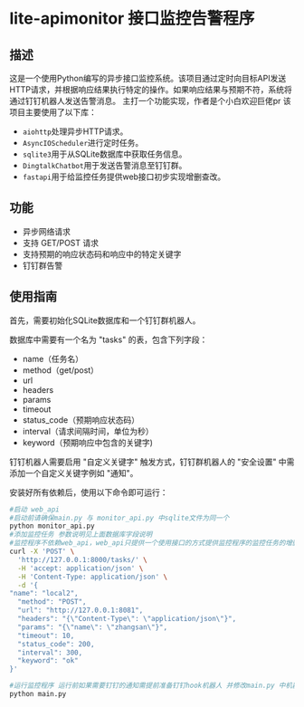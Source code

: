 # lite-apimonitor 接口监控告警程序

## 描述

这是一个使用Python编写的异步接口监控系统。该项目通过定时向目标API发送HTTP请求，并根据响应结果执行特定的操作。如果响应结果与预期不符，系统将通过钉钉机器人发送告警消息。
主打一个功能实现，作者是个小白欢迎巨佬pr
该项目主要使用了以下库：

- `aiohttp`处理异步HTTP请求。
- `AsyncIOScheduler`进行定时任务。
- `sqlite3`用于从SQLite数据库中获取任务信息。
- `DingtalkChatbot`用于发送告警消息至钉钉群。
- `fastapi`用于给监控任务提供web接口初步实现增删查改。

## 功能

- 异步网络请求
- 支持 GET/POST 请求
- 支持预期的响应状态码和响应中的特定关键字
- 钉钉群告警

## 使用指南

首先，需要初始化SQLite数据库和一个钉钉群机器人。

数据库中需要有一个名为 "tasks" 的表，包含下列字段：

- name（任务名）
- method（get/post）
- url
- headers
- params
- timeout
- status_code（预期响应状态码）
- interval（请求间隔时间，单位为秒）
- keyword（预期响应中包含的关键字)

钉钉机器人需要启用 "自定义关键字" 触发方式，钉钉群机器人的 "安全设置" 中需添加一个自定义关键字例如 "通知"。

安装好所有依赖后，使用以下命令即可运行：

```bash
#启动 web_api 
#启动前请确保main.py 与 monitor_api.py 中sqlite文件为同一个
python monitor_api.py
#添加监控任务 参数说明见上面数据库字段说明
#监控程序不依赖web_api，web_api只提供一个使用接口的方式提供监控程序的监控任务的增删改查下面是一个添加任务的例子，其他的使用方法请运行monitor_api.py后访问http://127.0.0.1:8000/docs 进行查看修改删除等操作
curl -X 'POST' \
  'http://127.0.0.1:8000/tasks/' \
  -H 'accept: application/json' \
  -H 'Content-Type: application/json' \
  -d '{
"name": "local2",
  "method": "POST",
  "url": "http://127.0.0.1:8081",
  "headers": "{\"Content-Type\": \"application/json\"}",
  "params": "{\"name\": \"zhangsan\"}",
  "timeout": 10,
  "status_code": 200,
  "interval": 300,
  "keyword": "ok"
}'

#运行监控程序 运行前如果需要钉钉的通知需提前准备钉钉hook机器人 并修改main.py 中机器人的地址
python main.py


